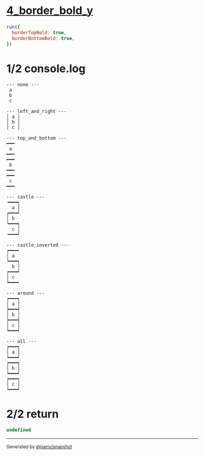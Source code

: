 # [4_border_bold_y](../../table_3_cells_same_column.test.mjs#L99)

```js
run({
  borderTopBold: true,
  borderBottomBold: true,
})
```

# 1/2 console.log

```console
--- none ---
 a 
 b 
 c 

--- left_and_right ---
│ a │
│ b │
│ c │

--- top_and_bottom ---
━━━
 a 
━━━
━━━
 b 
━━━
━━━
 c 
━━━

--- castle ---
╺━━━┑
  a │
┍━━━┙
│ b  
┕━━━┑
  c │
╺━━━┙

--- castle_inverted ---
┍━━━╸
│ a  
┕━━━┑
  b │
┍━━━┙
│ c  
┕━━━╸

--- around ---
┍━━━┑
│ a │
┝━━━┥
│ b │
┝━━━┥
│ c │
┕━━━┙

--- all ---
┍━━━┑
│ a │
┕━━━┙
┍━━━┑
│ b │
┕━━━┙
┍━━━┑
│ c │
┕━━━┙

```

# 2/2 return

```js
undefined
```

---

<sub>
  Generated by <a href="https://github.com/jsenv/core/tree/main/packages/independent/snapshot">@jsenv/snapshot</a>
</sub>
